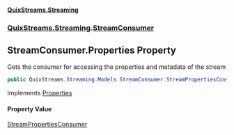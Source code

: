 #### [QuixStreams.Streaming](index.md 'index')
### [QuixStreams.Streaming](QuixStreams.Streaming.md 'QuixStreams.Streaming').[StreamConsumer](StreamConsumer.md 'QuixStreams.Streaming.StreamConsumer')

## StreamConsumer.Properties Property

Gets the consumer for accessing the properties and metadata of the stream

```csharp
public QuixStreams.Streaming.Models.StreamConsumer.StreamPropertiesConsumer Properties { get; }
```

Implements [Properties](IStreamConsumer.Properties.md 'QuixStreams.Streaming.IStreamConsumer.Properties')

#### Property Value
[StreamPropertiesConsumer](StreamPropertiesConsumer.md 'QuixStreams.Streaming.Models.StreamConsumer.StreamPropertiesConsumer')